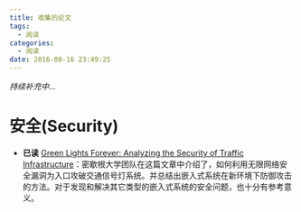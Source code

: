 ```yaml
---
title: 收集的论文
tags:
  - 阅读
categories:
  - 阅读
date: 2016-08-16 23:49:25
---
```


_持续补充中..._

# 安全(Security)

- **已读** [Green Lights Forever: Analyzing the Security of Traffic Infrastructure](https://www.usenix.org/system/files/conference/woot14/woot14-ghena.pdf)：密歇根大学团队在这篇文章中介绍了，如何利用无限网络安全漏洞为入口攻破交通信号灯系统。并总结出嵌入式系统在新环境下防御攻击的方法。对于发现和解决其它类型的嵌入式系统的安全问题，也十分有参考意义。
